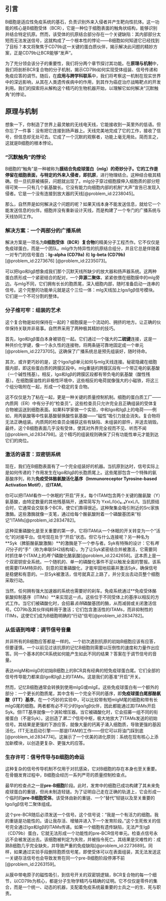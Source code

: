## 引言
B细胞是适应性免疫系统的基石，负责识别外来入侵者并产生靶向性抗体。这一功能的核心是B细胞受体（BCR），它是一种位于细胞表面的触角状结构，能够识别并结合特定抗原。然而，该受体的抗原结合部分存在一个关键缺陷：其内部部分太短而无法发送信号，这就构成了一个根本性的悖论——B细胞如何知道它已经找到了目标？本文将聚焦于CD79b这一关键的蛋白质伙伴，揭示解决此问题的精妙方案，正是CD79b让BCR能够“发声”。

为了充分领会该分子的重要性，我们将分两个章节探讨其功能。在**原理与机制**中，我们将剖析BCR复合物的分子机制，揭示CD79b如何实现受体组装、信号传递和免疫应答的调节。随后，在**应用与跨学科联系**中，我们将考察这一机制在现实世界中的深远影响，从其在人类遗传疾病中的作用，到其作为癌症治疗战略靶点的开发利用。我们的探索将从解构这个精巧的生物机器开始，以理解它如何解决“沉默触角”的悖论。

## 原理与机制

想象一下，你制造了世界上最灵敏的无线电天线，它能接收到一英里外的低语。但你忘了一件事：没有把它连接到扬声器上。天线完美地完成了它的工作，接收了信号，但信息却无处可去。它成了一个沉默的观察者，功能上毫无用处。简而言之，这就是B细胞的根本悖论。

### “沉默触角”的悖论

B细胞的“触角”是一种被称为**膜结合免疫球蛋白（mIg）**的奇妙分子。它的工作是停留在细胞表面，与特定的外来入侵者，即**抗原**，进行物理结合。这种结合极其精确。但一旦抗原被捕获，问题就出现了。mIg分子穿过细胞膜伸入细胞质的部分短得可笑——只有几个氨基酸长。它没有能力向细胞内部的机制“大声”宣告已发现入侵者。它是一个没有连接到放大器的天线[@problem_id:2238045]。

那么，自然界是如何解决这个问题的呢？如果天线本身不能发送信息，就给它一个能发送信息的伙伴。细胞并没有重新设计天线，而是构建了一个专门的广播系统与天线协同工作。

### 解决方案：一个两部分的广播系统

解决方案是一项名为**B细胞受体（BCR）复合物**的精美分子工程杰作。它不仅仅是免疫球蛋白，而是一个团队。mIg作为特异性的抗原结合组分，并且它总是伴随着一对专门的信号蛋白：**Ig-alpha (CD79a)** 和 **Ig-beta (CD79b)** [@problem_id:2273676] [@problem_id:2235073]。

可以把Igα和Igβ想象成我们那个沉默天线所缺少的放大器和扬声器系统。这两种蛋白质形成一个紧密结合的配对，一个**异源二聚体**，紧紧依偎在细胞膜中的mIg旁边。与mIg不同，它们拥有长长的胞质尾，深入细胞内部，随时准备启动一连串的信号。这个完整的功能单元就是这个三位一体：mIg天线加上Igα/Igβ信号模块。它们是一个不可分割的整体。

### 分子维可牢：组装的艺术

这个复合物是如何保持在一起的？细胞膜是一个流动的、拥挤的地方。让正确的伙伴保持关联并非易事。自然界采用了两种极其精妙的技巧。

首先，Igα和Igβ蛋白本身被锁在一起。它们通过一个强大的**二硫键**连接，这是一种共价化学键，像一个永久性的连接物，将两条链可靠地固定成一个单元[@problem_id:2273705]。这确保了广播系统总是预先组装好，随时待命。

其次，或许更巧妙的是，这个Igα/Igβ单元如何与mIg天线连接。秘密隐藏在细胞膜内部，即这些蛋白质的跨膜区段中。mIg重链的跨膜区段有一个带正电的氨基酸（一个碱性残基）。相反，Igα和Igβ的跨膜区段都有带负电的氨基酸（酸性残基）。在细胞膜油性的非极性环境中，这些相反的电荷就像强大的小磁铁，将这三个组分吸附在一起，形成一个稳定的复合物。

这不仅仅是为了粘在一起，更是一种关键的质量控制机制。细胞的蛋白质工厂——内质网（ER）中有分子的“检查员”。这些检查员只允许完全且正确组装的受体复合物被运送到细胞表面。如果科学家做一个实验，中和Igα和Igβ上的电荷——例如，用丙氨酸等中性氨基酸替换酸性氨基酸——“磁性”吸引力就会消失。复合物将无法正确组装。内质网的检查员会捕获这些有缺陷、未组装的部件，并送去销毁。最终，这个B细胞表面几乎没有受体，使其对外界完全视而不见、听而不闻[@problem_id:2834798]。这个精巧的组装规则确保了只有功能性单元才能到达它们的岗位。

### 激活的语言：双密钥系统

现在，我们在B细胞表面有了一个完全组装好的机器。当抗原到达时，信号实际上是如何传递的？作用发生在Igα和Igβ的长胞质尾上。这些尾部包含一个特殊的氨基酸序列，称为**免疫受体酪氨酸活化基序（Immunoreceptor Tyrosine-based Activation Motif）**，或**ITAM**。

你可以把ITAM看作一个休眠的“开启”开关。每个ITAM包含两个关键的酪氨酸（Y）氨基酸，由特定数量的其他残基隔开，通常简写为 YxxL/I(x)₆₋₈YxxL/I。当抗原结合时，它通常会交联多个BCR，使它们靠得很近。这种聚集会吸引附近的Src家族激酶。这些激酶就像一支笔，通过给每个酪氨酸附着一个磷酸基团来“标记”ITAMs[@problem_id:2834782]。

这种双重磷酸化是至关重要的第一步。它将ITAM从一个休眠的开关转变为一个“活化”的对接平台。信号现在处于“开启”状态。但它与什么连接呢？另一种名为**Syk（脾脏酪氨酸激酶）**的激酶是下一个参与者。Syk有特殊的设计：它有*两只*分子的“手”（称为串联SH2结构域）。为了让Syk紧密结合并被激活，它需要同时抓住单个ITAM上的*两个*磷酸化酪氨酸[@problem_id:2242658]。这本质上是一个双密钥安全系统。一个随机的、单一的磷酸化事件不足以触发全面的警报。该系统需要ITAM特异的、刻意的双重磷酸化，才能牢固地招募并激活Syk，确保信号是稳健和有意的。一旦Syk被激活，信号就真正上路了，并分支出去动员整个细胞采取行动。

当然，任何拥有强大加速器的系统也需要好的刹车。免疫系统通过**免疫受体酪氨酸抑制基序（ITIMs）**来实现这一点。这些位于不同受体上的基序以相反的方式工作。当它们被磷酸化时，会招募*去除*磷酸基团的酶，从而减弱或关闭激活信号。CD79b及其伙伴纯粹用于激活；它们包含激活性的ITAMs，而非抑制性的ITIMs，这使它们成为B细胞明确的“行动”信号[@problem_id:2834782]。

### 从低语到咆哮：调节信号音量

并非所有的B细胞应答都是一样的。一个初次遇到抗原的初始B细胞应该有应答，但要谨慎。一个以前见过该抗原的记忆B细胞则需要以压倒性的速度和力量作出应答。同一个基本的BCR系统如何能产生如此不同的结果？答案在于调节信号的音量。

表达mIgM和mIgD的初始B细胞上的BCR具有经典的短免疫球蛋白尾。它们全部的信号传导能力都来自Igα和Igβ上的ITAMs。这是我们的基准“开启”开关。

然而，记忆B细胞通常会转换到使用mIgG或mIgE。这些免疫球蛋白有一个额外的部分：一个更长的胞质尾，其中含有一个完全不同的基序，即**免疫球蛋白尾部酪氨酸（ITT）基序**。在一个巧妙的实验中，可以比较带有短mIgM尾的细胞和带有长mIgG尾的细胞。两者都有必不可少的Igα/Igβ伙伴，因此都能通过其ITAMs开启Syk。但ITT基序就像一个涡轮增压器。当它被磷酸化时，它会招募一组不同的衔接蛋白（不是Syk）。这创造了*第二个*信号中枢，极大地放大了ITAMs发送的初始信号。其结果是更强的下游应答，就像大量的钙离子涌入细胞质，导致更强的基因活化。ITT无法启动引擎——那是ITAM的工作——但它可以将油门踩到底[@problem_id:2834774]。这展示了一个优美的进化原则：系统在现有核心上添加新模块，以创造更复杂、更强大的应答。

### 生存许可：信号传导与B细胞的命运

这种复杂的信号传导机制不仅用于对抗感染，它对B细胞的存在本身也至关重要。在骨髓发育过程中，B细胞会经历一系列严苛的质量控制检查点。

最早的检查点之一是**pre-B细胞**阶段。此时，发育中的细胞已成功构建了其未来免疫球蛋白的重链，但尚未制造轻链。为了证明自己走在正确的轨道上，它会形成一个临时的**pre-B细胞受体**。该受体由新的重链、一个“替代”轻链以及至关重要的Igα/Igβ信号二聚体组成。

这个pre-BCR随后必须发送一个信号。这个信号说：“我是一个有活力的细胞。我的重链是功能性的。请让我存活、增殖并进入下一个发育阶段。”这个生死攸关的信号完全通过Igα和Igβ的ITAMs传递。如果一个细胞有遗传缺陷，无法产生Igβ（CD79b）蛋白，它就无法形成一个功能性的pre-BCR信号单元。检查点信号永远不会被发送出去。该细胞被判定为失败，并被指令死亡。其结果是灾难性的：成熟B细胞几乎完全缺失，并导致严重的免疫缺陷[@problem_id:2273689]。同样，如果通过实验手段删除胞质信号尾，即使受体可以在表面组装，其无法发送这一关键存活信号也会导致发育在同一个pre-B细胞阶段停滞不前[@problem_id:2263159]。

从膜中带电原子的磁性吸引，到信号开关的双密钥逻辑，BCR复合物的每一个细节，以CD79b为核心，都是分子生物学精巧与精确的证明。它不仅仅是零件的集合，而是一个统一、动态的机器，支配着免疫系统最重要的士兵之一的生、死与职责。


